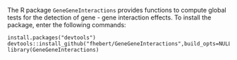 The R package `GeneGeneInteractions` provides functions to compute global tests for the detection of gene - gene
interaction effects. To install the package, enter the following commands:

```{r,eval=FALSE}
install.packages("devtools")
devtools::install_github("fhebert/GeneGeneInteractions",build_opts=NULL)
library(GeneGeneInteractions)
```
